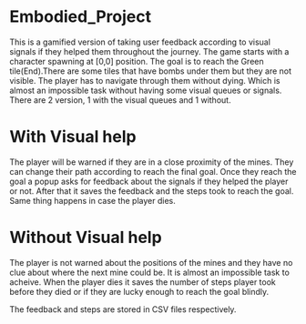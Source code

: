 # Embodied_Project

This is a gamified version of taking user feedback according to visual signals if they helped them throughout the journey. 
The game starts with a character spawning at [0,0] position. The goal is to reach the Green tile(End).There are some tiles that have bombs under them but they are not visible. The player has to navigate through them without dying. Which is almost an impossible task without having some visual queues or signals. 
There are 2 version, 1 with the visual queues and 1 without. 

# With Visual help
The player will be warned if they are in a close proximity of the mines. They can change their path according to reach the final goal. Once they reach the goal a popup asks for feedback about the signals if they helped the player or not.
After that it saves the feedback and the steps took to reach the goal.
Same thing happens in case the player dies.

# Without Visual help
The player is not warned about the positions of the mines and they have no clue about where the next mine could be. It is almost an impossible task to acheive. When the player dies it saves the number of steps player took before they died or if they are lucky enough to reach the goal blindly.

The feedback and steps are stored in CSV files respectively.